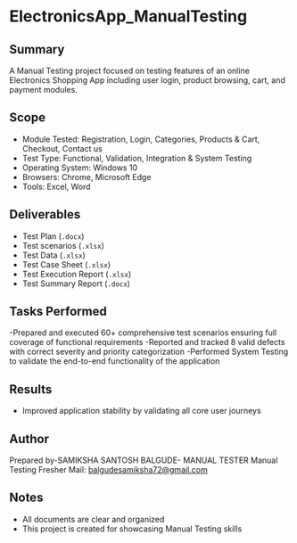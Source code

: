 # ElectronicsApp_ManualTesting

## Summary
A Manual Testing project focused on testing features of an online Electronics Shopping App including user login, product browsing, cart, and payment modules.

## Scope
- Module Tested: Registration, Login, Categories, Products & Cart, Checkout, Contact us 
- Test Type: Functional, Validation, Integration & System Testing
- Operating System: Windows 10
- Browsers: Chrome, Microsoft Edge
- Tools: Excel, Word

## Deliverables
- Test Plan (`.docx`)
- Test scenarios (`.xlsx`)
- Test Data (`.xlsx`)
- Test Case Sheet (`.xlsx`)
- Test Execution Report (`.xlsx`)  
- Test Summary Report (`.docx`)

## Tasks Performed

-Prepared and executed 60+ comprehensive test scenarios ensuring full coverage of functional requirements
-Reported and tracked 8 valid defects with correct severity and priority categorization
-Performed System Testing to validate the end-to-end functionality of the application

## Results
- Improved application stability by validating all core user journeys  

## Author
Prepared by-SAMIKSHA SANTOSH BALGUDE- MANUAL TESTER
Manual Testing Fresher 
Mail: balgudesamiksha72@gmail.com

## Notes
- All documents are clear and organized
- This project is created for showcasing Manual Testing skills



